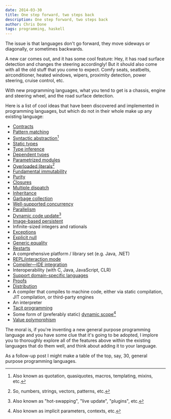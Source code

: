 ```yaml
---
date: 2014-03-30
title: One step forward, two steps back
description: One step forward, two steps back
author: Chris Done
tags: programming, haskell
---
```


The issue is that languages don't go forward, they move sideways or
diagonally, or sometimes backwards.

A new car comes out, and it has some cool feature: Hey, it has road
surface detection and changes the steering accordingly! But it should
also come with all the old stuff that you come to expect. Comfy seats,
seatbelts, airconditioner, heated windows, wipers, proximity
detection, power steering, cruise control, etc.

With new programming languages, what you tend to get is a chassis,
engine and steering wheel, and the road surface detection.

Here is a list of cool ideas that have been discovered and implemented
in programming languages, but which do not in their whole make up any
existing language:

* [Contracts](http://en.wikipedia.org/wiki/Design_by_contract)
* [Pattern matching](http://en.wikipedia.org/wiki/Pattern_matching)
* [Syntactic abstraction](http://c2.com/cgi/wiki?SyntacticAbstraction)[^1]
* [Static types](http://en.wikipedia.org/wiki/Type_system)
* [Type inference](http://en.wikipedia.org/wiki/Type_inference)
* [Dependent types](http://en.wikipedia.org/wiki/Dependent_type)
* [Parametrized modules](http://en.wikipedia.org/wiki/Standard_ML#Module_system)
* [Overloaded literals](http://www.haskell.org/ghc/docs/7.0.4/html/users_guide/type-class-extensions.html#overloaded-strings)[^5]
* [Fundamental immutability](http://en.wikipedia.org/wiki/Immutable_object)
* [Purity](http://en.wikipedia.org/wiki/Purely_functional)
* [Closures](http://en.wikipedia.org/wiki/Closure_%28computer_programming%29)
* [Multiple dispatch](http://en.wikipedia.org/wiki/Multiple_dispatch)
* [Inheritance](http://en.wikipedia.org/wiki/Inheritance_%28object-oriented_programming%29)
* [Garbage collection](http://en.wikipedia.org/wiki/Garbage_collection_%28computer_science%29)
* [Well-supported concurrency](http://en.wikipedia.org/wiki/Concurrency_%28computer_science%29)
* [Parallelism](http://en.wikipedia.org/wiki/Parallel_computing)
* [Dynamic code update](http://en.wikipedia.org/wiki/Hot_swapping)[^2]
* [Image-based persistent](http://en.wikipedia.org/wiki/Smalltalk#Image-based_persistence)
* Infinite-sized integers and rationals
* [Exceptions](http://en.wikipedia.org/wiki/Exception_handling)
* [Explicit null](http://en.wikipedia.org/wiki/Nullable_type)
* [Generic equality](http://www.haskell.org/tutorial/classes.html)
* [Restarts](http://www.gigamonkeys.com/book/beyond-exception-handling-conditions-and-restarts.html)
* A comprehensive platform / library set (e.g. Java, .NET)
* [REPL/interaction mode](http://en.wikipedia.org/wiki/Read%E2%80%93eval%E2%80%93print_loop)
* [Compiler—IDE integration](http://common-lisp.net/project/slime/)
* Interoperability (with C, Java, JavaScript, CLR)
* [Support domain-specific languages](http://en.wikipedia.org/wiki/Domain-specific_language)
* [Proofs](http://en.wikipedia.org/wiki/Proof_assistant)
* [Distribution](http://en.wikipedia.org/wiki/Erlang_%28programming_language%29#Concurrency_and_distribution_orientation)
* A compiler that compiles to machine code, either via static
  compilation, JIT compilation, or third-party engines
* An interpreter
* [Tacit programming](http://en.wikipedia.org/wiki/Tacit_programming)
* Some form of (preferably static) [dynamic scope](http://en.wikipedia.org/wiki/Scope_%28computer_science%29#Dynamic_scoping)[^3]
* [Value polymorphism](http://chrisdone.com/posts/value-polymorphism)

The moral is, if you're inventing a new general purpose programming
language and you have some clue that it's going to be adopted, I
implore you to thoroughly explore all of the features above within the
existing languages that do them well, and think about adding it to
your language.

As a follow-up post I might make a table of the top, say, 30, general
purpose programming languages.

[^1]: Also known as quotation, quasiquotes, macros, templating,
      mixins, etc.
[^2]: Also known as "hot-swapping", "live update", "plugins", etc.

[^3]: Also known as implicit parameters, contexts, etc.

[^5]: So, numbers, strings, vectors, patterns, etc.
